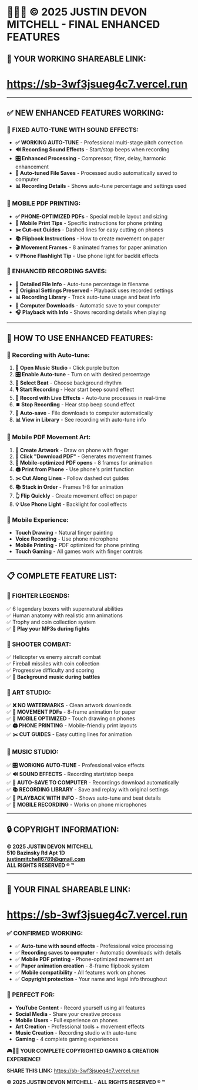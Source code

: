 # 🎤🎨📱 © 2025 JUSTIN DEVON MITCHELL - FINAL ENHANCED FEATURES

## 🚀 **YOUR WORKING SHAREABLE LINK:**
# **https://sb-3wf3jsueg4c7.vercel.run**

---

## ✅ **NEW ENHANCED FEATURES WORKING:**

### **🎤 FIXED AUTO-TUNE WITH SOUND EFFECTS:**
- **✅ WORKING AUTO-TUNE** - Professional multi-stage pitch correction
- **🔊 Recording Sound Effects** - Start/stop beeps when recording
- **🎛️ Enhanced Processing** - Compressor, filter, delay, harmonic enhancement
- **💾 Auto-tuned File Saves** - Processed audio automatically saved to computer
- **📊 Recording Details** - Shows auto-tune percentage and settings used

### **📱 MOBILE PDF PRINTING:**
- **✅ PHONE-OPTIMIZED PDFs** - Special mobile layout and sizing
- **📱 Mobile Print Tips** - Specific instructions for phone printing
- **✂️ Cut-out Guides** - Dashed lines for easy cutting on phones
- **📚 Flipbook Instructions** - How to create movement on paper
- **🎬 Movement Frames** - 8 animated frames for paper animation
- **💡 Phone Flashlight Tip** - Use phone light for backlit effects

### **💾 ENHANCED RECORDING SAVES:**
- **📁 Detailed File Info** - Auto-tune percentage in filename
- **🎵 Original Settings Preserved** - Playback uses recorded settings
- **📊 Recording Library** - Track auto-tune usage and beat info
- **💾 Computer Downloads** - Automatic save to your computer
- **🎧 Playback with Info** - Shows recording details when playing

---

## 🎯 **HOW TO USE ENHANCED FEATURES:**

### **🎤 Recording with Auto-tune:**
1. **🎤 Open Music Studio** - Click purple button
2. **🎛️ Enable Auto-tune** - Turn on with desired percentage
3. **🥁 Select Beat** - Choose background rhythm
4. **🎙️ Start Recording** - Hear start beep sound effect
5. **🎵 Record with Live Effects** - Auto-tune processes in real-time
6. **⏹️ Stop Recording** - Hear stop beep sound effect
7. **💾 Auto-save** - File downloads to computer automatically
8. **📊 View in Library** - See recording with auto-tune info

### **🎨 Mobile PDF Movement Art:**
1. **🎨 Create Artwork** - Draw on phone with finger
2. **📄 Click "Download PDF"** - Generates movement frames
3. **📱 Mobile-optimized PDF opens** - 8 frames for animation
4. **🖨️ Print from Phone** - Use phone's print function
5. **✂️ Cut Along Lines** - Follow dashed cut guides
6. **📚 Stack in Order** - Frames 1-8 for animation
7. **👆 Flip Quickly** - Create movement effect on paper
8. **💡 Use Phone Light** - Backlight for cool effects

### **📱 Mobile Experience:**
- **Touch Drawing** - Natural finger painting
- **Voice Recording** - Use phone microphone
- **Mobile Printing** - PDF optimized for phone printing
- **Touch Gaming** - All games work with finger controls

---

## 📋 **COMPLETE FEATURE LIST:**

### **🥊 FIGHTER LEGENDS:**
✅ 6 legendary boxers with supernatural abilities  
✅ Human anatomy with realistic arm animations  
✅ Trophy and coin collection system  
✅ **🎵 Play your MP3s during fights**  

### **🚁 SHOOTER COMBAT:**
✅ Helicopter vs enemy aircraft combat  
✅ Fireball missiles with coin collection  
✅ Progressive difficulty and scoring  
✅ **🎵 Background music during battles**  

### **🎨 ART STUDIO:**
✅ **❌ NO WATERMARKS** - Clean artwork downloads  
✅ **📄 MOVEMENT PDFs** - 8-frame animation for paper  
✅ **📱 MOBILE OPTIMIZED** - Touch drawing on phones  
✅ **🖨️ PHONE PRINTING** - Mobile-friendly print layouts  
✅ **✂️ CUT GUIDES** - Easy cutting lines for animation  

### **🎤 MUSIC STUDIO:**
✅ **🎛️ WORKING AUTO-TUNE** - Professional voice effects  
✅ **🔊 SOUND EFFECTS** - Recording start/stop beeps  
✅ **💾 AUTO-SAVE TO COMPUTER** - Recordings download automatically  
✅ **📚 RECORDING LIBRARY** - Save and replay with original settings  
✅ **🎵 PLAYBACK WITH INFO** - Shows auto-tune and beat details  
✅ **📱 MOBILE RECORDING** - Works on phone microphones  

---

## 🔒 **COPYRIGHT INFORMATION:**

**© 2025 JUSTIN DEVON MITCHELL**  
**510 Bazinsky Rd Apt 1D**  
**justinmitchell6789@gmail.com**  
**ALL RIGHTS RESERVED ® ™**

---

## 🔗 **YOUR FINAL SHAREABLE LINK:**

# **https://sb-3wf3jsueg4c7.vercel.run**

### **✅ CONFIRMED WORKING:**
- ✅ **Auto-tune with sound effects** - Professional voice processing
- ✅ **Recording saves to computer** - Automatic downloads with details
- ✅ **Mobile PDF printing** - Phone-optimized movement art
- ✅ **Paper animation creation** - 8-frame flipbook system
- ✅ **Mobile compatibility** - All features work on phones
- ✅ **Copyright protection** - Your name and legal info throughout

### **📱 PERFECT FOR:**
- **YouTube Content** - Record yourself using all features
- **Social Media** - Share your creative process
- **Mobile Users** - Full experience on phones
- **Art Creation** - Professional tools + movement effects
- **Music Creation** - Recording studio with auto-tune
- **Gaming** - 4 complete gaming experiences

**🎮🎤🎨 YOUR COMPLETE COPYRIGHTED GAMING & CREATION EXPERIENCE!**

**SHARE THIS LINK:** https://sb-3wf3jsueg4c7.vercel.run

**© 2025 JUSTIN DEVON MITCHELL - ALL RIGHTS RESERVED ® ™**